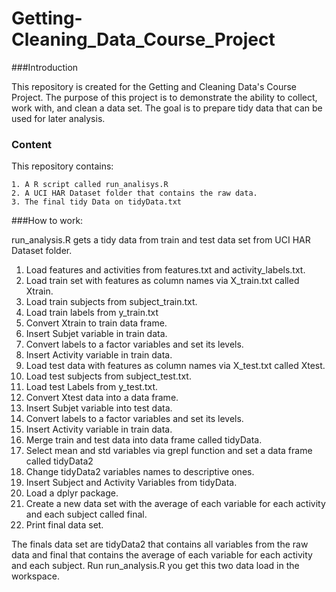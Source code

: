 Getting-Cleaning_Data_Course_Project
====================================

###Introduction

This repository is created for the Getting and Cleaning Data's Course Project. The purpose of this project is to demonstrate the ability to collect, work with, and clean a data set. The goal is to prepare tidy data that can be used for later analysis.

### Content

This repository contains:

    1. A R script called run_analisys.R 
    2. A UCI HAR Dataset folder that contains the raw data.
    3. The final tidy Data on tidyData.txt
    

###How to work:

 run_analysis.R gets a tidy data from train and test data set from UCI HAR Dataset folder.
  1. Load features and activities from features.txt and activity_labels.txt.
  2. Load train set with features as column names via X_train.txt called Xtrain.
  3. Load train subjects from subject_train.txt.
  4. Load train labels from y_train.txt
  5. Convert Xtrain to train data frame.
  6. Insert Subjet variable in train data.
  7. Convert labels to a factor variables and set its levels.
  8. Insert Activity variable in train data.
  9. Load test data with features as column names via X_test.txt called Xtest.
  10. Load test subjects from subject_test.txt.
  11. Load test Labels from y_test.txt.
  12. Convert Xtest data into a data frame.
  13. Insert Subjet variable into test data.
  14. Convert labels to a factor variables and set its levels.
  15. Insert Activity variable in train data.
  16. Merge train and test data into data frame called tidyData.
  17. Select mean and std variables via grepl function and set a data frame called tidyData2
  18. Change tidyData2 variables names to descriptive ones.
  19. Insert Subject and Activity Variables from tidyData.
  20. Load a dplyr package.
  20. Create a new data set with the average of each variable for each activity and each subject called final.
  21. Print final data set.

The finals data set are tidyData2 that contains all variables from the raw data and final that contains the average of each variable for each activity and each subject. Run run_analysis.R you get this two data load in the workspace.

  

